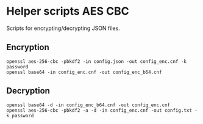# Helper scripts AES CBC
Scripts for encrypting/decrypting JSON files.

## Encryption
    openssl aes-256-cbc -pbkdf2 -in config.json -out config_enc.cnf -k password
    openssl base64 -in config_enc.cnf -out config_enc_b64.cnf

## Decryption
    openssl base64 -d -in config_enc_b64.cnf -out config_enc.cnf
    openssl aes-256-cbc -pbkdf2 -a -d -in config_enc.cnf -out config.txt -k password
